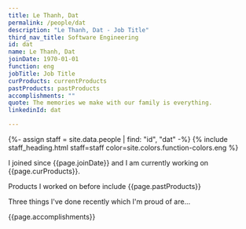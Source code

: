 ```yaml
---
title: Le Thanh, Dat
permalink: /people/dat
description: "Le Thanh, Dat - Job Title"
third_nav_title: Software Engineering
id: dat
name: Le Thanh, Dat
joinDate: 1970-01-01
function: eng
jobTitle: Job Title
curProducts: currentProducts
pastProducts: pastProducts
accomplishments: ""
quote: The memories we make with our family is everything.
linkedinId: dat

---
```


{%- assign staff = site.data.people | find: "id", "dat" -%}
{% include staff_heading.html staff=staff color=site.colors.function-colors.eng %}

<p>I joined since {{page.joinDate}} and I am currently working on {{page.curProducts}}.</p>

<p>Products I worked on before include {{page.pastProducts}}</p>

<p>Three things I've done recently which I'm proud of are...</p>
{{page.accomplishments}}
